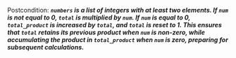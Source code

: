 Postcondition: ***`numbers` is a list of integers with at least two elements. If `num` is not equal to 0, `total` is multiplied by `num`. If `num` is equal to 0, `total_product` is increased by `total`, and `total` is reset to 1. This ensures that `total` retains its previous product when `num` is non-zero, while accumulating the product in `total_product` when `num` is zero, preparing for subsequent calculations.***